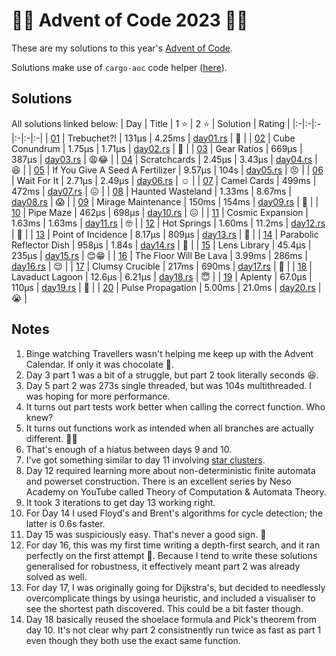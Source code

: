 # :gift::christmas_tree: Advent of Code 2023 :christmas_tree::sparkles:

These are my solutions to this year's [Advent of Code](https://adventofcode.com/2023/).

Solutions make use of `cargo-aoc` code helper ([here](https://github.com/gobanos/cargo-aoc)).

## Solutions

All solutions linked below:
| Day | Title | 1 :star: | 2 :star: | Solution | Rating |
|:-|:-|:-|:-|:-|:-|
| [01](https://adventofcode.com/2023/day/1)  | Trebuchet?!                     | 131µs  | 4.25ms | [day01.rs](./src/day01.rs) | :monocle_face: |
| [02](https://adventofcode.com/2023/day/2)  | Cube Conundrum                  | 1.75µs | 1.71µs | [day02.rs](./src/day02.rs) | :star_struck:  |
| [03](https://adventofcode.com/2023/day/3)  | Gear Ratios                     | 669µs  | 387µs  | [day03.rs](./src/day03.rs) | :weary::joy:   |
| [04](https://adventofcode.com/2023/day/4)  | Scratchcards                    | 2.45µs | 3.43µs | [day04.rs](./src/day04.rs) | :laughing:     |
| [05](https://adventofcode.com/2023/day/5)  | If You Give A Seed A Fertilizer | 9.57µs | 104s   | [day05.rs](./src/day05.rs) | :persevere:    |
| [06](https://adventofcode.com/2023/day/6)  | Wait For It                     | 2.71µs | 2.49µs | [day06.rs](./src/day06.rs) | :relaxed:      |
| [07](https://adventofcode.com/2023/day/7)  | Camel Cards                     | 499ms  | 472ms  | [day07.rs](./src/day07.rs) | :confounded:   |
| [08](https://adventofcode.com/2023/day/8)  | Haunted Wasteland               | 1.33ms | 8.67ms | [day08.rs](./src/day08.rs) | :scream:       |
| [09](https://adventofcode.com/2023/day/9)  | Mirage Maintenance              | 150ms  | 154ms  | [day09.rs](./src/day09.rs) | :thinking:     |
| [10](https://adventofcode.com/2023/day/10) | Pipe Maze                       | 462µs  | 698µs  | [day10.rs](./src/day10.rs) | :confounded:   |
| [11](https://adventofcode.com/2023/day/11) | Cosmic Expansion                | 1.63ms | 1.63ms | [day11.rs](./src/day11.rs) | :nerd_face:    |
| [12](https://adventofcode.com/2023/day/12) | Hot Springs                     | 1.60ms | 11.2ms | [day12.rs](./src/day12.rs) | :hot_face:     |
| [13](https://adventofcode.com/2023/day/13) | Point of Incidence              | 8.17µs | 809µs  | [day13.rs](./src/day13.rs) | :woozy_face:   |
| [14](https://adventofcode.com/2023/day/14) | Parabolic Reflector Dish        | 958µs  | 1.84s  | [day14.rs](./src/day14.rs) | :grimacing:    |
| [15](https://adventofcode.com/2023/day/15) | Lens Library                    | 45.4µs | 235µs  | [day15.rs](./src/day15.rs) | :blush::grin:  |
| [16](https://adventofcode.com/2023/day/16) | The Floor Will Be Lava          | 3.99ms | 286ms  | [day16.rs](./src/day16.rs) | :relieved:     |
| [17](https://adventofcode.com/2023/day/17) | Clumsy Crucible                 | 217ms  | 690ms  | [day17.rs](./src/day17.rs) | :woozy_face:   |
| [18](https://adventofcode.com/2023/day/18) | Lavaduct Lagoon                 | 12.6µs | 6.21µs | [day18.rs](./src/day18.rs) | :innocent:     |
| [19](https://adventofcode.com/2023/day/19) | Aplenty                         | 67.0µs | 110µs  | [day19.rs](./src/day19.rs) | :woozy_face:   |
| [20](https://adventofcode.com/2023/day/20) | Pulse Propagation               | 5.00ms | 21.0ms | [day20.rs](./src/day20.rs) | :sob:          |
<!--| [21](https://adventofcode.com/2023/day/21) | Step Counter                    |  |  | [day21.rs](./src/day21.rs) |  |-->
<!--| [22](https://adventofcode.com/2023/day/22) | Sand Slabs                      |  |  | [day22.rs](./src/day22.rs) |  |-->
<!--| [23](https://adventofcode.com/2023/day/23) | A Long Walk                     |  |  | [day23.rs](./src/day23.rs) |  |-->
<!--| [24](https://adventofcode.com/2023/day/24) | Never Tell Me The Odds          |  |  | [day24.rs](./src/day24.rs) |  |-->
<!--| [25](https://adventofcode.com/2023/day/25) | Snowverload                     |  |  | [day25.rs](./src/day25.rs) |  |-->

## Notes
1. Binge watching Travellers wasn't helping me keep up with the Advent Calendar. If only it was chocolate :chocolate_bar:.
2. Day 3 part 1 was a bit of a struggle, but part 2 took literally seconds :laughing:.
3. Day 5 part 2 was 273s single threaded, but was 104s multithreaded. I was hoping for more performance.
4. It turns out part tests work better when calling the correct function. Who knew?
5. It turns out functions work as intended when all branches are actually different. :man_facepalming:
6. That's enough of a hiatus between days 9 and 10.
7. I've got something similar to day 11 involving [star clusters](https://github.com/wrightdylan/cncalc).
8. Day 12 required learning more about non-deterministic finite automata and powerset construction. There is an excellent series by Neso Academy on YouTube called Theory of Computation & Automata Theory.
9. It took 3 iterations to get day 13 working right.
10. For Day 14 I used Floyd's and Brent's algorithms for cycle detection; the latter is 0.6s faster.
11. Day 15 was suspiciously easy. That's never a good sign. :thinking:
12. For day 16, this was my first time writing a depth-first search, and it ran perfectly on the first attempt :exploding_head:. Because I tend to write these solutions generalised for robustness, it effectively meant part 2 was already solved as well.
13. For day 17, I was originally going for Dijkstra's, but decided to needlessly overcomplicate things by usinga heuristic, and included a visualiser to see the shortest path discovered. This could be a bit faster though.
14. Day 18 basically reused the shoelace formula and Pick's theorem from day 10. It's not clear why part 2 consistnently run twice as fast as part 1 even though they both use the exact same function.